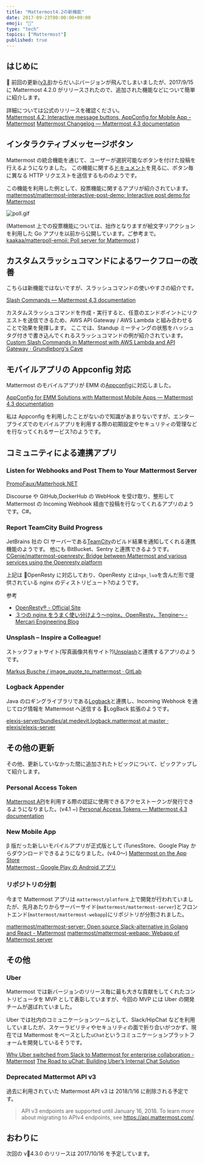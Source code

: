 ```yaml
---
title: "Mattermost4.2の新機能"
date: 2017-09-23T00:00:00+09:00
emoji: "📣"
type: "tech"
topics: ["Mattermost"]
published: true
---
```


## はじめに

 前回の更新([v3.8](https://qiita.com/kaakaa_hoe/items/1ae33a780a4a17f4374b))からだいぶバージョンが飛んでしまいましたが、2017/9/15 に Mattermost 4.2.0 がリリースされたので、追加された機能などについて簡単に紹介します。

詳細については公式のリリースを確認ください。  
[Mattermost 4.2: Interactive message buttons, AppConfig for Mobile App - Mattermost](https://about.mattermost.com/blog/mattermost-4-2/)
[Mattermost Changelog — Mattermost 4.3 documentation](https://docs.mattermost.com/administration/changelog.html#release-v4-2-0)

## インタラクティブメッセージボタン

Mattermost の統合機能を通じて、ユーザーが選択可能なボタンを付けた投稿を行えるようになりました。
この機能に関する[ドキュメント](https://docs.mattermost.com/developer/interactive-message-buttons.html)を見るに、ボタン毎に異なる HTTP リクエストを送信するもののようです。

この機能を利用した例として、投票機能に関するアプリが紹介されています。
[mattermost/mattermost-interactive-post-demo: Interactive post demo for Mattermost](https://github.com/mattermost/mattermost-interactive-post-demo)

![poll.gif](https://qiita-image-store.s3.amazonaws.com/0/9891/5c7cb180-2aa0-d9c3-9f23-d548c9dc39cb.gif)

(Mattemost 上での投票機能については、拙作となりますが絵文字リアクションを利用した Go アプリを以前から公開しています。ご参考まで。 [kaakaa/matterpoll-emoji: Poll server for Mattermost](https://github.com/kaakaa/matterpoll-emoji) )

## カスタムスラッシュコマンドによるワークフローの改善

こちらは新機能ではないですが、スラッシュコマンドの使いやすさの紹介です。

[Slash Commands — Mattermost 4.3 documentation](https://docs.mattermost.com/developer/slash-commands.html#slash-commands)

カスタムスラッシュコマンドを作成・実行すると、任意のエンドポイントにリクエストを送信できるため、AWS API Gateway / AWS Lambda と組み合わせることで効果を発揮します。
ここでは、Standup ミーティングの状態をハッシュタグ付きで書き込んでくれるスラッシュコマンドの例が紹介されています。
[Custom Slash Commands in Mattermost with AWS Lambda and API Gateway · Grundleborg's Cave](https://grundleborg.github.io/posts/mattermost-custom-slash-command-aws-lambda/)

## モバイルアプリの Appconfig 対応

Mattermost のモバイルアプリが EMM の[Appconfig](https://www.appconfig.org)に対応しました。

[AppConfig for EMM Solutions with Mattermost Mobile Apps — Mattermost 4.3 documentation](https://docs.mattermost.com/mobile/mobile-appconfig.html)

私は Appconfig を利用したことがないので知識があまりないですが、エンタープライズでのモバイルアプリを利用する際の初期設定やセキュリティの管理などを行なってくれるサービス?のようです。

## コミュニティによる連携アプリ

### Listen for Webhooks and Post Them to Your Mattermost Server

[PromoFaux/Matterhook.NET](https://github.com/PromoFaux/Matterhook.NET)

Discourse や GitHub,DockerHub の WebHook を受け取り、整形して Mattermost の Incoming Webhook 経由で投稿を行なってくれるアプリのようです。C#。

### Report TeamCity Build Progress

JetBrains 社の CI サーバーである[TeamCity](https://www.jetbrains.com/teamcity/)のビルド結果を通知してくれる連携機能のようです。
他にも BitBucket、Sentry と連携できるようです。
[CGenie/mattermost-openresty: Bridge between Mattermost and various services using the Openresty platform](https://github.com/cgenie/mattermost-openresty#teamcity-integration)

上記は OpenResty に対応しており、OpenResty とは`ngx_lua`を含んだ形で提供されている nginx のディストリビュート?のようです。

参考

- [OpenResty® - Official Site](https://openresty.org/en/)
- [３つの nginx をうまく使い分けよう〜nginx、OpenResty、Tengine〜 - Mercari Engineering Blog](http://tech.mercari.com/entry/2016/05/25/170108)

### Unsplash – Inspire a Colleague!

ストックフォトサイト(写真画像共有サイト?)[Unsplash](https://unsplash.com/)と連携するアプリのようです。

[Markus Busche / image_quote_to_mattermost · GitLab](https://gitlab.com/m-busche/image_quote_to_mattermost#imagequote)

### Logback Appender

Java のロギングライブラリである[Logback](https://logback.qos.ch/)と連携し、Incoming Webhook を通じてログ情報を Mattermost へ送信する LogBack 拡張のようです。

[elexis-server/bundles/at.medevit.logback.mattermost at master · elexis/elexis-server](https://github.com/elexis/elexis-server/tree/master/bundles/at.medevit.logback.mattermost)

## その他の更新

その他、更新していなかった間に追加されたトピックについて、ピックアップして紹介します。

### Personal Access Token

[Mattermost API](https://api.mattermost.com/)を利用する際の認証に使用できるアクセストークンが発行できるようになりました。(v4.1 ~)
[Personal Access Tokens — Mattermost 4.3 documentation](https://docs.mattermost.com/developer/personal-access-tokens.html)

### New Mobile App

β 版だった新しいモバイルアプリが正式版として iTunesStore、Google Play からダウンロードできるようになりました。(v4.0〜)
[Mattermost on the App Store](https://itunes.apple.com/us/app/mattermost/id1257222717?mt=8)  
[Mattermost - Google Play の Android アプリ](https://play.google.com/store/apps/details?id=com.mattermost.rn)

### リポジトリの分割

今まで Mattermost アプリは `mattermost/platform` 上で開発が行われていましたが、先月あたりからサーバーサイド(`mattermost/mattermost-server`)とフロントエンド(`mattermost/mattermost-webapp`)にリポジトリが分割されました。

[mattermost/mattermost-server: Open source Slack-alternative in Golang and React - Mattermost](https://github.com/mattermost/mattermost-server)
[mattermost/mattermost-webapp: Webapp of Mattermost server](https://github.com/mattermost/mattermost-webapp)

## その他

### Uber

Mattermost では新バージョンのリリース毎に最も大きな貢献をしてくれたコントリビュータを MVP として表彰していますが、今回の MVP には Uber の開発チームが選ばれていました。

Uber では社内のコミュニケーションツールとして、Slack/HipChat などを利用していましたが、スケーラビリティやセキュリティの面で折り合いがつかず、現在では Mattermost をベースとした`uChat`というコミュニケーションプラットフォームを開発しているそうです。

[Why Uber switched from Slack to Mattermost for enterprise collaboration - Mattermost](https://about.mattermost.com/blog/how-uber-uses-mattermost-to-enhance-enterprise-wide-communications/)
[The Road to uChat: Building Uber’s Internal Chat Solution](https://eng.uber.com/uchat/?utm_term=3SPQcbSS7Rv3yei2CY1JZxJnUkmxuwWZuXO5V40&adg_id=218769&cid=10078&utm_campaign=affiliate-ir-Skimbit%20Ltd._1_-99_national_D_all_ACQ_cpa_en&utm_content=&utm_source=affiliate-ir)

### Deprecated Mattermot API v3

過去に利用されていた Mattermost API v3 は 2018/1/16 に削除される予定です。

> API v3 endpoints are supported until January 16, 2018. To learn more about migrating to APIv4 endpoints, see https://api.mattermost.com/.

## おわりに

次回の v4.3.0 のリリースは 2017/10/16 を予定しています。

